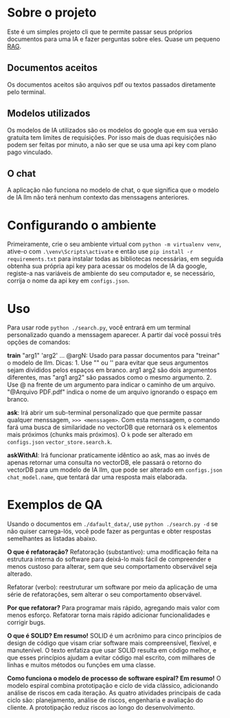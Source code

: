 # Sobre o projeto
Este é um simples projeto cli que te permite passar seus próprios documentos para uma IA e fazer perguntas sobre eles. Quase um pequeno [RAG](https://aws.amazon.com/what-is/retrieval-augmented-generation/).

## Documentos aceitos
Os documentos aceitos são arquivos pdf ou textos passados diretamente pelo terminal.

## Modelos utilizados
Os modelos de IA utilizados são os modelos do google que em sua versão gratuita tem limites de requisições. Por isso mais de duas requisições não podem ser feitas por minuto, a não ser que se usa uma api key com plano pago vinculado.

## O chat
A aplicação não funciona no modelo de chat, o que significa que o modelo de IA llm não terá nenhum contexto das menssagens anteriores.

# Configurando o ambiente
Primeiramente, crie o seu ambiente virtual com `python -m virtualenv venv`, ative-o com `.\venv\Scripts\activate` e então use `pip install -r requirements.txt` para instalar todas as bibliotecas necessárias, em seguida obtenha sua própria api key para acessar os modelos de IA da google, registe-a nas variáveis de ambiente do seu computador e, se necessário, corrija o nome da api key em `configs.json`.

# Uso
Para usar rode `python ./search.py`, você entrará em um terminal personalizado quando a menssagem aparecer. A partir daí você possui três opções de comandos:

**train** "arg1" 'arg2' ... @argN: Usado para passar documentos para "treinar" o modelo de llm.
Dicas: 
    1. Use "" ou '' para evitar que seus argumentos sejam divididos pelos espaços em branco. arg1 arg2 são dois argumentos diferentes, mas "arg1 arg2" são passados como o mesmo argumento.
    2. Use @ na frente de um argumento para indicar o caminho de um arquivo. "@Arquivo PDF.pdf" indica o nome de um arquivo ignorando o espaço em branco.

**ask**: Irá abrir um sub-terminal personalizado que que permite passar qualquer menssagem, `>>> <menssagem>`. Com esta menssagem, o comando fará uma busca de similaridade no vectorDB que retornará os `k` elementos mais próximos (chunks mais próximos). O `k` pode ser alterado em `configs.json` `vector_store.search.k`.

**askWithAI**: Irá funcionar praticamente idêntico ao ask, mas ao invés de apenas retornar uma consulta no vectorDB, ele passará o retorno do vectorDB para um modelo de IA llm, que pode ser alterado em `configs.json` `chat_model.name`, que tentará dar uma resposta mais elaborada.

# Exemplos de QA
Usando o documentos em `./dafault_data/`, use `python ./search.py -d` se não quiser carrega-lós, você pode fazer as perguntas e obter respostas semelhantes as listadas abaixo.

**O que é refatoração?**
Refatoração (substantivo): uma modificação feita na estrutura interna do software para deixá-lo mais fácil de compreender e menos custoso para alterar, sem que seu comportamento observável seja alterado.

Refatorar (verbo): reestruturar um software por meio da aplicação de uma série de refatorações, sem alterar o seu comportamento observável.

**Por que refatorar?**
Para programar mais rápido, agregando mais valor com menos esforço.  Refatorar torna mais rápido adicionar funcionalidades e corrigir bugs.

**O que é SOLID? Em resumo!**
SOLID é um acrônimo para cinco princípios de design de código que visam criar software mais compreensível, flexível, e manutenível.  O texto enfatiza que usar SOLID resulta em código melhor, e que esses princípios ajudam a evitar código mal escrito, com milhares de linhas e muitos métodos ou funções em uma classe.

**Como funciona o modelo de processo de software espiral? Em resumo!**
O modelo espiral combina prototipação e ciclo de vida clássico, adicionando análise de riscos em cada iteração.  As quatro atividades principais de cada ciclo são: planejamento, análise de riscos, engenharia e avaliação do cliente.  A prototipação reduz riscos ao longo do desenvolvimento.
